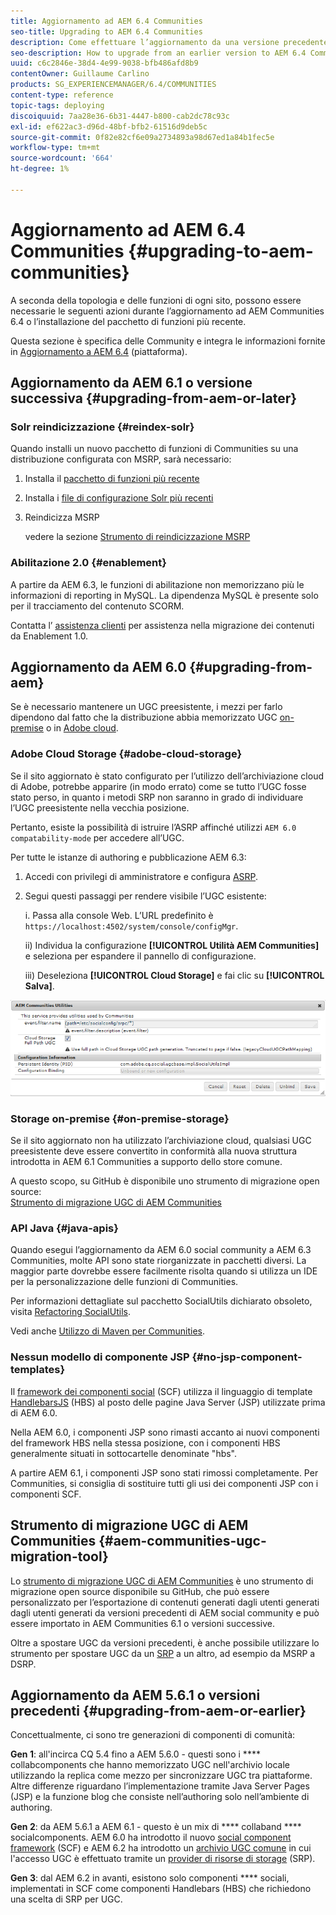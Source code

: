 ```yaml
---
title: Aggiornamento ad AEM 6.4 Communities
seo-title: Upgrading to AEM 6.4 Communities
description: Come effettuare l’aggiornamento da una versione precedente a AEM community 6.4
seo-description: How to upgrade from an earlier version to AEM 6.4 Communities
uuid: c6c2846e-38d4-4e99-9038-bfb486afd8b9
contentOwner: Guillaume Carlino
products: SG_EXPERIENCEMANAGER/6.4/COMMUNITIES
content-type: reference
topic-tags: deploying
discoiquuid: 7aa28e36-6b31-4447-b800-cab2dc78c93c
exl-id: ef622ac3-d96d-48bf-bfb2-61516d9deb5c
source-git-commit: 0f82e82cf6e09a2734893a98d67ed1a84b1fec5e
workflow-type: tm+mt
source-wordcount: '664'
ht-degree: 1%

---
```


# Aggiornamento ad AEM 6.4 Communities {#upgrading-to-aem-communities}

A seconda della topologia e delle funzioni di ogni sito, possono essere necessarie le seguenti azioni durante l’aggiornamento ad AEM Communities 6.4 o l’installazione del pacchetto di funzioni più recente.

Questa sezione è specifica delle Community e integra le informazioni fornite in [Aggiornamento a AEM 6.4](../../help/sites-deploying/upgrade.md) (piattaforma).

## Aggiornamento da AEM 6.1 o versione successiva {#upgrading-from-aem-or-later}

### Solr reindicizzazione {#reindex-solr}

Quando installi un nuovo pacchetto di funzioni di Communities su una distribuzione configurata con MSRP, sarà necessario:

1. Installa il [pacchetto di funzioni più recente](deploy-communities.md#latestfeaturepack)
2. Installa i [file di configurazione Solr più recenti](msrp.md#upgrading)
3. Reindicizza MSRP

   vedere la sezione [Strumento di reindicizzazione MSRP](msrp.md#msrp-reindex-tool)

### Abilitazione 2.0 {#enablement}

A partire da AEM 6.3, le funzioni di abilitazione non memorizzano più le informazioni di reporting in MySQL. La dipendenza MySQL è presente solo per il tracciamento del contenuto SCORM.

Contatta l’ [assistenza clienti](https://helpx.adobe.com/it/marketing-cloud/contact-support.html) per assistenza nella migrazione dei contenuti da Enablement 1.0.

## Aggiornamento da AEM 6.0 {#upgrading-from-aem}

Se è necessario mantenere un UGC preesistente, i mezzi per farlo dipendono dal fatto che la distribuzione abbia memorizzato UGC [on-premise](#on-premise-storage) o in [Adobe cloud](#adobe-cloud-storage).

### Adobe Cloud Storage {#adobe-cloud-storage}

Se il sito aggiornato è stato configurato per l’utilizzo dell’archiviazione cloud di Adobe, potrebbe apparire (in modo errato) come se tutto l’UGC fosse stato perso, in quanto i metodi SRP non saranno in grado di individuare l’UGC preesistente nella vecchia posizione.

Pertanto, esiste la possibilità di istruire l’ASRP affinché utilizzi `AEM 6.0 compatability-mode` per accedere all’UGC.

Per tutte le istanze di authoring e pubblicazione AEM 6.3:

1. Accedi con privilegi di amministratore e configura [ASRP](asrp.md).
1. Segui questi passaggi per rendere visibile l’UGC esistente:

   i. Passa alla console Web. L’URL predefinito è
   `https://localhost:4502/system/console/configMgr`.

   ii) Individua la configurazione **[!UICONTROL Utilità AEM Communities]** e seleziona per espandere il pannello di configurazione.

   iii) Deseleziona **[!UICONTROL Cloud Storage]** e fai clic su **[!UICONTROL Salva]**.

![chlimage_1-126](assets/chlimage_1-126.png)

### Storage on-premise {#on-premise-storage}

Se il sito aggiornato non ha utilizzato l’archiviazione cloud, qualsiasi UGC preesistente deve essere convertito in conformità alla nuova struttura introdotta in AEM 6.1 Communities a supporto dello store comune.

A questo scopo, su GitHub è disponibile uno strumento di migrazione open source:\
[Strumento di migrazione UGC di AEM Communities](https://github.com/Adobe-Marketing-Cloud/communities-ugc-migration)

### API Java {#java-apis}

Quando esegui l’aggiornamento da AEM 6.0 social community a AEM 6.3 Communities, molte API sono state riorganizzate in pacchetti diversi. La maggior parte dovrebbe essere facilmente risolta quando si utilizza un IDE per la personalizzazione delle funzioni di Communities.

Per informazioni dettagliate sul pacchetto SocialUtils dichiarato obsoleto, visita [Refactoring SocialUtils](socialutils.md).

Vedi anche [Utilizzo di Maven per Communities](maven.md).

### Nessun modello di componente JSP {#no-jsp-component-templates}

Il [framework dei componenti social](scf.md) (SCF) utilizza il linguaggio di template [HandlebarsJS](https://handlebarsjs.com/) (HBS) al posto delle pagine Java Server (JSP) utilizzate prima di AEM 6.0.

Nella AEM 6.0, i componenti JSP sono rimasti accanto ai nuovi componenti del framework HBS nella stessa posizione, con i componenti HBS generalmente situati in sottocartelle denominate &quot;hbs&quot;.

A partire AEM 6.1, i componenti JSP sono stati rimossi completamente. Per Communities, si consiglia di sostituire tutti gli usi dei componenti JSP con i componenti SCF.

## Strumento di migrazione UGC di AEM Communities {#aem-communities-ugc-migration-tool}

Lo [strumento di migrazione UGC di AEM Communities](https://github.com/Adobe-Marketing-Cloud/communities-ugc-migration) è uno strumento di migrazione open source disponibile su GitHub, che può essere personalizzato per l’esportazione di contenuti generati dagli utenti generati dagli utenti generati da versioni precedenti di AEM social community e può essere importato in AEM Communities 6.1 o versioni successive.

Oltre a spostare UGC da versioni precedenti, è anche possibile utilizzare lo strumento per spostare UGC da un [SRP](working-with-srp.md) a un altro, ad esempio da MSRP a DSRP.

## Aggiornamento da AEM 5.6.1 o versioni precedenti {#upgrading-from-aem-or-earlier}

Concettualmente, ci sono tre generazioni di componenti di comunità:

**Gen 1**: all&#39;incirca CQ 5.4 fino a AEM 5.6.0 - questi sono i  **** collabcomponents che hanno memorizzato UGC nell&#39;archivio locale utilizzando la replica come mezzo per sincronizzare UGC tra piattaforme. Altre differenze riguardano l’implementazione tramite Java Server Pages (JSP) e la funzione blog che consiste nell’authoring solo nell’ambiente di authoring.

**Gen 2**: da AEM 5.6.1 a AEM 6.1 - questo è un mix di  **** collaband  **** socialcomponents. AEM 6.0 ha introdotto il nuovo [social component framework](scf.md) (SCF) e AEM 6.2 ha introdotto un [archivio UGC comune](working-with-srp.md) in cui l&#39;accesso UGC è effettuato tramite un [provider di risorse di storage](srp.md) (SRP).

**Gen 3**: dal AEM 6.2 in avanti, esistono solo componenti  **** sociali, implementati in SCF come componenti Handlebars (HBS) che richiedono una scelta di SRP per UGC.
